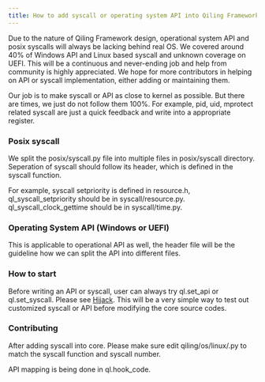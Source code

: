 ```yaml
---
title: How to add syscall or operating system API into Qiling Framework
---
```


Due to the nature of Qiling Framework design, operational system API and posix syscalls will always be lacking behind real OS. We covered around 40% of Windows API and Linux based syscall and unknown coverage on UEFI. This will be a continuous and never-ending job and help from community is highly appreciated. We hope for more contributors in helping on API or syscall implementation, either adding or maintaining them.

Our job is to make syscall or API as close to kernel as possible. But there are times, we just do not follow them 100%. For example, pid, uid, mprotect related syscall are just a quick feedback and write into a appropriate register.

### Posix syscall
We split the posix/syscall.py file into multiple files in posix/syscall directory. Seperation of syscall should follow its header, which is defined in the syscall function. 

For example, syscall setpriority is defined in resource.h, ql_syscall_setpriority should be in syscall/resource.py. ql_syscall_clock_gettime should be in syscall/time.py.

### Operating System API (Windows or UEFI)
This is applicable to operational API as well, the header file will be the guideline how we can split the API into different files.

### How to start
Before writing an API or syscall, user can always try ql.set_api or ql.set_syscall. Please see [Hijack](https://docs.qiling.io/en/latest/hijack/). This will be a very simple way to test out customized syscall or API before modifying the core source codes.

### Contributing
After adding syscall into core. Please make sure edit qiling/os/linux/<arch>.py to match the syscall function and syscall number.

API mapping is being done in ql.hook_code. 
